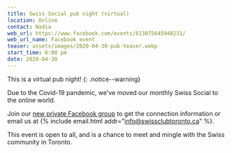 ```yaml
---
title: Swiss Social pub night (virtual)
location: Online
contact: Nadia
web_url: https://www.facebook.com/events/613075645940231/
web_url_name: Facebook event
teaser: assets/images/2020-04-30-pub-teaser.webp
start_time: 6:00 pm
date: 2020-04-30
---
```


This is a virtual pub night!
{: .notice--warning}

Due to the Covid-19 pandemic, we've moved our monthly Swiss Social to the
online world.

Join our [new private Facebook group][fb] to get the connection information or
email us at {% include email.html addr="info@swissclubtoronto.ca" %}.

This event is open to all, and is a chance to meet and mingle with the Swiss
community in Toronto.

[fb]: <https://www.facebook.com/groups/658388251676286/>
